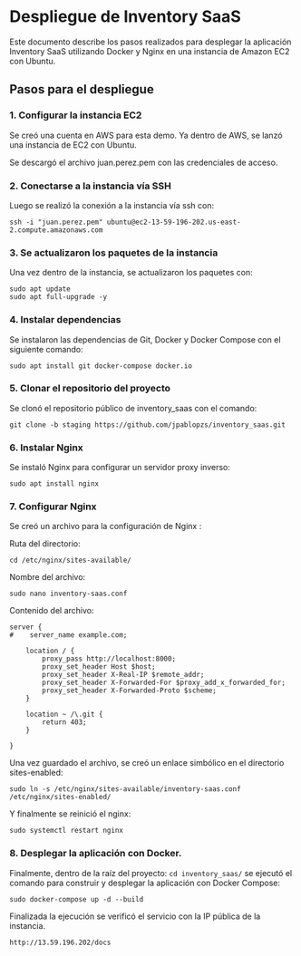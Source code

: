 # Despliegue de Inventory SaaS
Este documento describe los pasos realizados para desplegar la aplicación Inventory SaaS utilizando Docker y Nginx en una instancia de Amazon EC2 con Ubuntu.

## Pasos para el despliegue
### 1. Configurar la instancia EC2

Se creó una cuenta en AWS para esta demo.
Ya dentro de AWS, 
se lanzó una instancia de EC2 con Ubuntu.

Se descargó el archivo juan.perez.pem con las credenciales de acceso.

### 2. Conectarse a la instancia vía SSH

Luego se realizó la conexión a la instancia  vía ssh con:

```
ssh -i "juan.perez.pem" ubuntu@ec2-13-59-196-202.us-east-2.compute.amazonaws.com
```

### 3. Se actualizaron los paquetes de la instancia
Una vez dentro de la instancia, se actualizaron los paquetes con:

```
sudo apt update
sudo apt full-upgrade -y
```

### 4. Instalar dependencias
Se instalaron las dependencias de Git, Docker y Docker Compose con el siguiente comando:

```
sudo apt install git docker-compose docker.io
```

### 5. Clonar el repositorio del proyecto

Se clonó el repositorio público de inventory_saas con el comando:

```
git clone -b staging https://github.com/jpablopzs/inventory_saas.git
```

### 6. Instalar Nginx

Se instaló Nginx para configurar un servidor proxy inverso:

```
sudo apt install nginx
```

### 7. Configurar Nginx

Se creó un archivo para la configuración de Nginx : 

Ruta del directorio:
``` 
cd /etc/nginx/sites-available/ 
```

Nombre del archivo:
```
sudo nano inventory-saas.conf
```

Contenido del archivo:

```
server {
#    server_name example.com;

    location / {
        proxy_pass http://localhost:8000;
        proxy_set_header Host $host;
        proxy_set_header X-Real-IP $remote_addr;
        proxy_set_header X-Forwarded-For $proxy_add_x_forwarded_for;
        proxy_set_header X-Forwarded-Proto $scheme;
    }

    location ~ /\.git {
        return 403;
    }

}
```

Una vez guardado el archivo, se creó un enlace simbólico en el directorio sites-enabled:

```
sudo ln -s /etc/nginx/sites-available/inventory-saas.conf /etc/nginx/sites-enabled/
```

Y finalmente se reinició el nginx:

```
sudo systemctl restart nginx
```

### 8. Desplegar la aplicación con Docker.

Finalmente, dentro de la raíz del proyecto: ``` cd inventory_saas/ ```
se ejecutó el comando para construir y desplegar la aplicación con Docker Compose:

```
sudo docker-compose up -d --build
```

Finalizada la ejecución se verificó el servicio con la IP pública de la instancia.

```
http://13.59.196.202/docs
```